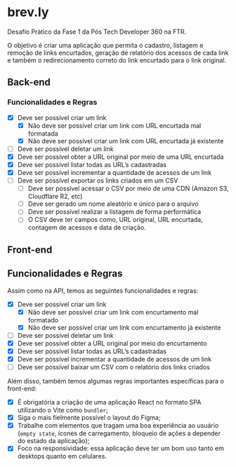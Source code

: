 # brev.ly
Desafio Prático da Fase 1 da Pós Tech Developer 360 na FTR.

O objetivo é criar uma aplicação que permita o cadastro, listagem e remoção de links encurtados, geração de relatório dos acessos de cada link e também o redirecionamento correto do link encurtado para o link original.

## Back-end

### Funcionalidades e Regras

- [X]  Deve ser possível criar um link
    - [X]  Não deve ser possível criar um link com URL encurtada mal formatada
    - [X]  Não deve ser possível criar um link com URL encurtada já existente
- [ ]  Deve ser possível deletar um link
- [X]  Deve ser possível obter a URL original por meio de uma URL encurtada
- [X]  Deve ser possível listar todas as URL’s cadastradas
- [X]  Deve ser possível incrementar a quantidade de acessos de um link
- [ ]  Deve ser possível exportar os links criados em um CSV
    - [ ]  Deve ser possível acessar o CSV por meio de uma CDN (Amazon S3, Cloudflare R2, etc)
    - [ ]  Deve ser gerado um nome aleatório e único para o arquivo
    - [ ]  Deve ser possível realizar a listagem de forma performática
    - [ ]  O CSV deve ter campos como, URL original, URL encurtada, contagem de acessos e data de criação.

## Front-end

## Funcionalidades e Regras

Assim como na API, temos as seguintes funcionalidades e regras:

- [X]  Deve ser possível criar um link
    - [X]  Não deve ser possível criar um link com encurtamento mal formatado
    - [X]  Não deve ser possível criar um link com encurtamento já existente
- [ ]  Deve ser possível deletar um link
- [X]  Deve ser possível obter a URL original por meio do encurtamento
- [X]  Deve ser possível listar todas as URL’s cadastradas
- [X]  Deve ser possível incrementar a quantidade de acessos de um link
- [ ]  Deve ser possível baixar um CSV com o relatório dos links criados

Além disso, também temos algumas regras importantes específicas para o front-end:

- [X]  É obrigatória a criação de uma aplicação React no formato SPA utilizando o Vite como `bundler`;
- [X]  Siga o mais fielmente possível o layout do Figma;
- [X]  Trabalhe com elementos que tragam uma boa experiência ao usuário (`empty state`, ícones de carregamento, bloqueio de ações a depender do estado da aplicação);
- [X]  Foco na responsividade: essa aplicação deve ter um bom uso tanto em desktops quanto em celulares.
